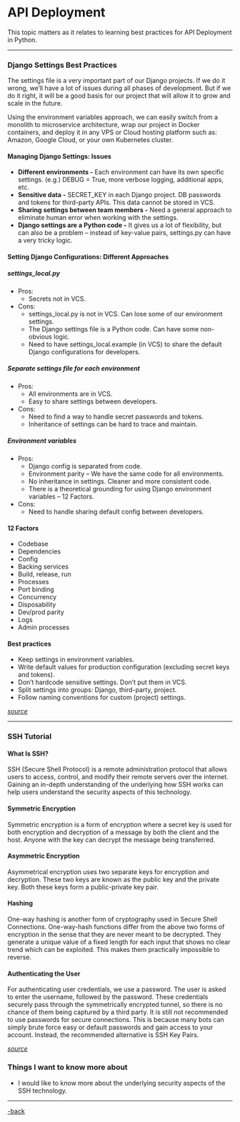 # API Deployment

This topic matters as it relates to learning best practices for API Deployment in Python. 

---

### Django Settings Best Practices

The settings file is a very important part of our Django projects. If we do it wrong, we’ll have a lot of issues during all phases of development. But if we do it right, it will be a good basis for our project that will allow it to grow and scale in the future.

Using the environment variables approach, we can easily switch from a monolith to microservice architecture, wrap our project in Docker containers, and deploy it in any VPS or Cloud hosting platform such as: Amazon, Google Cloud, or your own Kubernetes cluster.

#### Managing Django Settings: Issues

* **Different environments -** Each environment can have its own specific settings. (e.g.) DEBUG = True, more verbose logging, additional apps, etc.
* **Sensitive data -** SECRET_KEY in each Django project. DB passwords and tokens for third-party APIs. This data cannot be stored in VCS.
* **Sharing settings between team members -** Need a general approach to eliminate human error when working with the settings.
* **Django settings are a Python code -** It gives us a lot of flexibility, but can also be a problem – instead of key-value pairs, settings.py can have a very tricky logic.

#### Setting Django Configurations: Different Approaches

##### settings_local.py

* Pros:
  * Secrets not in VCS.
* Cons:
  * settings_local.py is not in VCS. Can lose some of our environment settings.
  * The Django settings file is a Python code. Can have some non-obvious logic.
  * Need to have settings_local.example (in VCS) to share the default Django configurations for developers.

##### Separate settings file for each environment

* Pros:
  * All environments are in VCS.
  * Easy to share settings between developers.
* Cons:
  * Need to find a way to handle secret passwords and tokens.
  * Inheritance of settings can be hard to trace and maintain.

##### Environment variables

* Pros:
  * Django config is separated from code. 
  * Environment parity – We have the same code for all environments. 
  * No inheritance in settings. Cleaner and more consistent code. 
  * There is a theoretical grounding for using Django environment variables – 12 Factors. 
* Cons:
  * Need to handle sharing default config between developers.

#### 12 Factors

* Codebase
* Dependencies
* Config
* Backing services
* Build, release, run
* Processes
* Port binding
* Concurrency
* Disposability
* Dev/prod parity
* Logs
* Admin processes

#### Best practices

* Keep settings in environment variables.
* Write default values for production configuration (excluding secret keys and tokens). 
* Don’t hardcode sensitive settings. Don’t put them in VCS. 
* Split settings into groups: Django, third-party, project. 
* Follow naming conventions for custom (project) settings.

[*source*](https://djangostars.com/blog/configuring-django-settings-best-practices/)

---

### SSH Tutorial

#### What Is SSH?

SSH (Secure Shell Protocol) is a remote administration protocol that allows users to access, control, and modify their remote servers over the internet. Gaining an in-depth understanding of the underlying how SSH works can help users understand the security aspects of this technology.

#### Symmetric Encryption

Symmetric encryption is a form of encryption where a secret key is used for both encryption and decryption of a message by both the client and the host. Anyone with the key can decrypt the message being transferred.

#### Asymmetric Encryption

Asymmetrical encryption uses two separate keys for encryption and decryption. These two keys are known as the public key and the private key. Both these keys form a public-private key pair.

#### Hashing

One-way hashing is another form of cryptography used in Secure Shell Connections. One-way-hash functions differ from the above two forms of encryption in the sense that they are never meant to be decrypted. They generate a unique value of a fixed length for each input that shows no clear trend which can be exploited. This makes them practically impossible to reverse.

#### Authenticating the User

For authenticating user credentials, we use a password. The user is asked to enter the username, followed by the password. These credentials securely pass through the symmetrically encrypted tunnel, so there is no chance of them being captured by a third party. It is still not recommended to use passwords for secure connections. This is because many bots can simply brute force easy or default passwords and gain access to your account. Instead, the recommended alternative is SSH Key Pairs.

[*source*](https://www.hostinger.com/tutorials/ssh-tutorial-how-does-ssh-work)

### Things I want to know more about

* I would like to know more about the underlying security aspects of the SSH technology.

---

[-back](https://alexriverau.github.io/reading-notes/code401)
